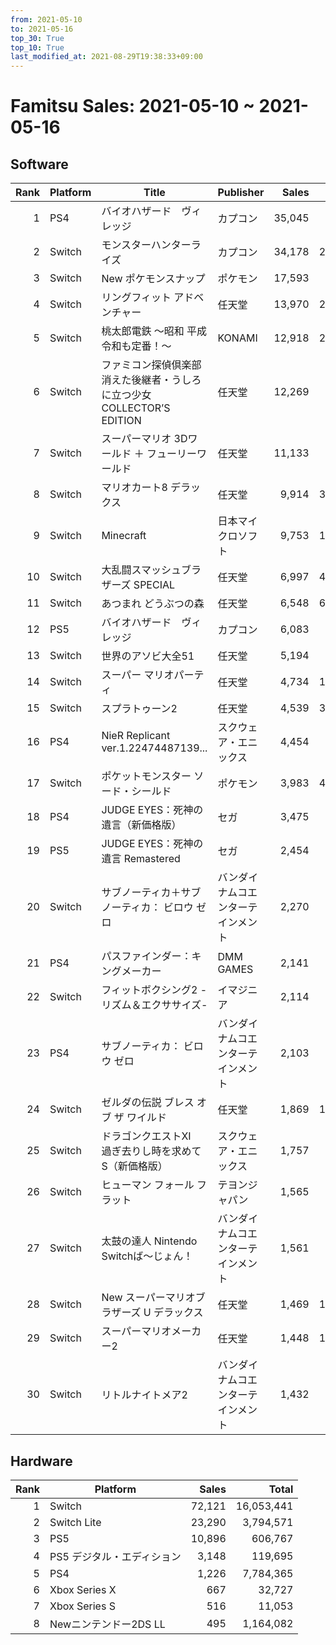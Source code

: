 ```yaml
---
from: 2021-05-10
to: 2021-05-16
top_30: True
top_10: True
last_modified_at: 2021-08-29T19:38:33+09:00
---
```

# Famitsu Sales: 2021-05-10 ~ 2021-05-16
## Software
| Rank | Platform | Title | Publisher | Sales | Total | Rate | New |
| -: | -- | -- | -- | -: | -: | -: | -- |
| 1 | PS4 | バイオハザード　ヴィレッジ | カプコン | 35,045 | 146,216 | 40% |  |
| 2 | Switch | モンスターハンターライズ | カプコン | 34,178 | 2,175,616 | 20% |  |
| 3 | Switch | New ポケモンスナップ | ポケモン | 17,593 | 211,978 | 40% |  |
| 4 | Switch | リングフィット アドベンチャー | 任天堂 | 13,970 | 2,568,154 | 20% |  |
| 5 | Switch | 桃太郎電鉄 〜昭和 平成 令和も定番！〜 | KONAMI | 12,918 | 2,180,327 | 20% |  |
| 6 | Switch | ファミコン探偵倶楽部 消えた後継者・うしろに立つ少女 COLLECTOR’S EDITION | 任天堂 | 12,269 | 12,269 | 20% | **New** |
| 7 | Switch | スーパーマリオ 3Dワールド ＋ フューリーワールド | 任天堂 | 11,133 | 739,142 | 20% |  |
| 8 | Switch | マリオカート8 デラックス | 任天堂 | 9,914 | 3,834,911 | 20% |  |
| 9 | Switch | Minecraft | 日本マイクロソフト | 9,753 | 1,949,883 | 20% |  |
| 10 | Switch | 大乱闘スマッシュブラザーズ SPECIAL | 任天堂 | 6,997 | 4,278,593 | 20% |  |
| 11 | Switch | あつまれ どうぶつの森 | 任天堂 | 6,548 | 6,771,885 | 20% |  |
| 12 | PS5 | バイオハザード　ヴィレッジ | カプコン | 6,083 | 44,796 | 60% |  |
| 13 | Switch | 世界のアソビ大全51 | 任天堂 | 5,194 | 705,680 | 20% |  |
| 14 | Switch | スーパー マリオパーティ | 任天堂 | 4,734 | 1,888,357 | 20% |  |
| 15 | Switch | スプラトゥーン2 | 任天堂 | 4,539 | 3,863,872 | 20% |  |
| 16 | PS4 | NieR Replicant ver.1.22474487139... | スクウェア・エニックス | 4,454 | 151,116 | 20% |  |
| 17 | Switch | ポケットモンスター ソード・シールド | ポケモン | 3,983 | 4,049,019 | 20% |  |
| 18 | PS4 | JUDGE EYES：死神の遺言（新価格版） | セガ | 3,475 | 12,615 | 20% |  |
| 19 | PS5 | JUDGE EYES：死神の遺言 Remastered | セガ | 2,454 | 13,091 | 40% |  |
| 20 | Switch | サブノーティカ＋サブノーティカ： ビロウ ゼロ | バンダイナムコエンターテインメント | 2,270 | 2,270 | 60% | **New** |
| 21 | PS4 | パスファインダー：キングメーカー | DMM GAMES | 2,141 | 2,141 | 60% | **New** |
| 22 | Switch | フィットボクシング2 -リズム＆エクササイズ- | イマジニア | 2,114 | 98,287 | 20% |  |
| 23 | PS4 | サブノーティカ： ビロウ ゼロ | バンダイナムコエンターテインメント | 2,103 | 2,103 | 60% | **New** |
| 24 | Switch | ゼルダの伝説 ブレス オブ ザ ワイルド | 任天堂 | 1,869 | 1,816,194 | 20% |  |
| 25 | Switch | ドラゴンクエストXI　過ぎ去りし時を求めて S（新価格版） | スクウェア・エニックス | 1,757 | 97,038 | 20% |  |
| 26 | Switch | ヒューマン フォール フラット | テヨンジャパン | 1,565 | 148,329 | 20% |  |
| 27 | Switch | 太鼓の達人 Nintendo Switchば〜じょん！ | バンダイナムコエンターテインメント | 1,561 | 594,249 | 20% |  |
| 28 | Switch | New スーパーマリオブラザーズ U デラックス | 任天堂 | 1,469 | 1,061,364 | 20% |  |
| 29 | Switch | スーパーマリオメーカー2 | 任天堂 | 1,448 | 1,095,069 | 20% |  |
| 30 | Switch | リトルナイトメア2 | バンダイナムコエンターテインメント | 1,432 | 72,796 | 20% |  |

## Hardware
| Rank | Platform | Sales | Total |
| -: | -- | -: | -: |
| 1 | Switch | 72,121 | 16,053,441 |
| 2 | Switch Lite | 23,290 | 3,794,571 |
| 3 | PS5 | 10,896 | 606,767 |
| 4 | PS5 デジタル・エディション | 3,148 | 119,695 |
| 5 | PS4 | 1,226 | 7,784,365 |
| 6 | Xbox Series X | 667 | 32,727 |
| 7 | Xbox Series S | 516 | 11,053 |
| 8 | Newニンテンドー2DS LL | 495 | 1,164,082 |